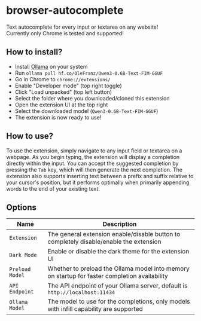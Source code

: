 # browser-autocomplete

Text autocomplete for every input or textarea on any website!\
Currently only Chrome is tested and supported!

## How to install?
- Install [Ollama](https://github.com/ollama/ollama) on your system
- Run `ollama pull hf.co/OleFranz/Qwen3-0.6B-Text-FIM-GGUF`
- Go in Chrome to `chrome://extensions/`
- Enable "Developer mode" (top right toggle)
- Click "Load unpacked" (top left button)
- Select the folder where you downloaded/cloned this extension
- Open the extension UI at the top right
- Select the downloaded model (`Qwen3-0.6B-Text-FIM-GGUF`)
- The extension is now ready to use!

## How to use?
To use the extension, simply navigate to any input field or textarea on a webpage. As you begin typing, the extension will display a completion directly within the input. You can accept the suggested completion by pressing the `Tab` key, which will then generate the next completion. The extension also supports inserting text between a prefix and suffix relative to your cursor's position, but it performs optimally when primarily appending words to the end of your existing text.

## Options
| Name            | Description |
|-----------------|----------|
| `Extension`     | The general extension enable/disable button to completely disable/enable the extension |
| `Dark Mode`     | Enable or disable the dark theme for the extension UI |
| `Preload Model` | Whether to preload the Ollama model into memory on startup for faster completion availability |
| `API Endpoint`  | The API endpoint of your Ollama server, default is `http://localhost:11434` |
| `Ollama Model`  | The model to use for the completions, only models with infill capability are supported |